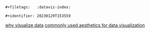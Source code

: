 ```{=org}
#+filetags:   :dataviz-index:
```
```{=org}
#+identifier: 20230129T153559
```
[why visualize data](denote:20230129T153025) [commonly used aesthetics
for data visualization](denote:20230129T153317)
